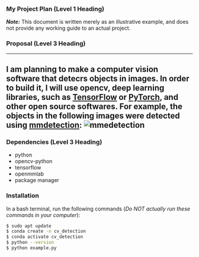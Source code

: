 ### My Project Plan (Level 1 Heading)

***Note:*** This document is written merely as an illustrative example, and does not provide any working guide to an actual project.

### Proposal (Level 3 Heading)
---
I am planning to make a computer vision software that detecrs objects in images.
In order to build it, I will use opencv, deep learning libraries, such as [TensorFlow](https://www.tensorflow.org/) 
or [PyTorch](https://pytorch.org/), and other open source softwares.
For example, the objects in the following images were detected using [mmdetection](https://github.com/open-mmlab/mmdetection):
![mmedetection](https://user-images.githubusercontent.com/12907710/137271636-56ba1cd2-b110-4812-8221-b4c120320aa9.png)
---
### Dependencies (Level 3 Heading)
- python
- opencv-python
- tensorflow
- openmmlab
- package manager
### Installation
In a bash terminal, run the following commands (*Do NOT actually run these commands in your computer*):
```sh
$ sudo apt update
$ conda create -n cv_detection
$ conda activate cv_detection
$ python --version
$ python example.py
```

